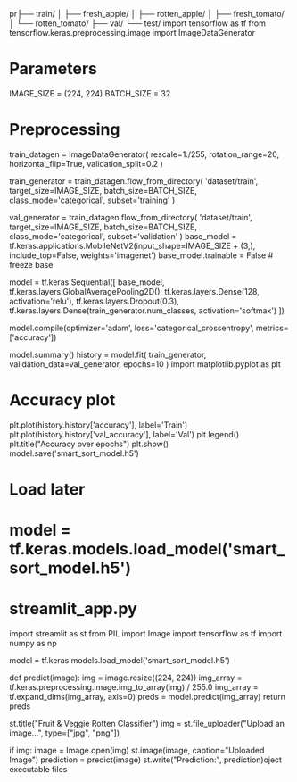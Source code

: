 pr├── train/
│   ├── fresh_apple/
│   ├── rotten_apple/
│   ├── fresh_tomato/
│   └── rotten_tomato/
├── val/
└── test/
import tensorflow as tf
from tensorflow.keras.preprocessing.image import ImageDataGenerator

# Parameters
IMAGE_SIZE = (224, 224)
BATCH_SIZE = 32

# Preprocessing
train_datagen = ImageDataGenerator(
    rescale=1./255,
    rotation_range=20,
    horizontal_flip=True,
    validation_split=0.2
)

train_generator = train_datagen.flow_from_directory(
    'dataset/train',
    target_size=IMAGE_SIZE,
    batch_size=BATCH_SIZE,
    class_mode='categorical',
    subset='training'
)

val_generator = train_datagen.flow_from_directory(
    'dataset/train',
    target_size=IMAGE_SIZE,
    batch_size=BATCH_SIZE,
    class_mode='categorical',
    subset='validation'
)
base_model = tf.keras.applications.MobileNetV2(input_shape=IMAGE_SIZE + (3,),
                                               include_top=False,
                                               weights='imagenet')
base_model.trainable = False  # freeze base

model = tf.keras.Sequential([
    base_model,
    tf.keras.layers.GlobalAveragePooling2D(),
    tf.keras.layers.Dense(128, activation='relu'),
    tf.keras.layers.Dropout(0.3),
    tf.keras.layers.Dense(train_generator.num_classes, activation='softmax')
])

model.compile(optimizer='adam',
              loss='categorical_crossentropy',
              metrics=['accuracy'])

model.summary()
history = model.fit(
    train_generator,
    validation_data=val_generator,
    epochs=10
)
import matplotlib.pyplot as plt

# Accuracy plot
plt.plot(history.history['accuracy'], label='Train')
plt.plot(history.history['val_accuracy'], label='Val')
plt.legend()
plt.title("Accuracy over epochs")
plt.show()
model.save('smart_sort_model.h5')

# Load later
# model = tf.keras.models.load_model('smart_sort_model.h5')
# streamlit_app.py
import streamlit as st
from PIL import Image
import tensorflow as tf
import numpy as np

model = tf.keras.models.load_model('smart_sort_model.h5')

def predict(image):
    img = image.resize((224, 224))
    img_array = tf.keras.preprocessing.image.img_to_array(img) / 255.0
    img_array = tf.expand_dims(img_array, axis=0)
    preds = model.predict(img_array)
    return preds

st.title("Fruit & Veggie Rotten Classifier")
img = st.file_uploader("Upload an image...", type=["jpg", "png"])

if img:
    image = Image.open(img)
    st.image(image, caption="Uploaded Image")
    prediction = predict(image)
    st.write("Prediction:", prediction)oject executable files
